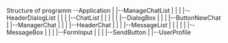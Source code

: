Structure of programm
--Application
|
|--ManageChatList
| |
| |--HeaderDialogList
| |
| |--ChatList
| | |
| | |--DialogBox
| |
| |--ButtonNewChat
|
|--ManagerChat
| |
| |--HeaderChat
| |
| |--MessageList
| | |
| | |--MessageBox
| |
| |--FormInput
| |
| |--SendButton
|
|--UserProfile
